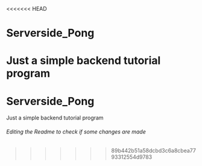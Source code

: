 <<<<<<< HEAD
# Serverside_Pong
Just a simple backend tutorial program
=======
# Serverside_Pong
Just a simple backend tutorial program

###### Editing the Readme to check if some changes are made 
>>>>>>> 89b442b51a58dcbd3c6a8cbea7793312554d9783
